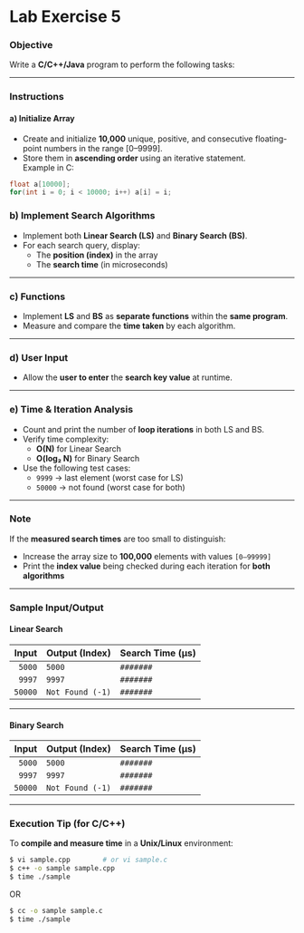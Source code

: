 # Lab Exercise 5  


### Objective

Write a **C/C++/Java** program to perform the following tasks:

---

### Instructions

#### a) Initialize Array  
- Create and initialize **10,000** unique, positive, and consecutive floating-point numbers in the range [0–9999].
- Store them in **ascending order** using an iterative statement.  
Example in C:
```c
float a[10000];
for(int i = 0; i < 10000; i++) a[i] = i;
```
### b) Implement Search Algorithms

- Implement both **Linear Search (LS)** and **Binary Search (BS)**.
- For each search query, display:
  -  The **position (index)** in the array
  -  The **search time** (in microseconds)

---

### c) Functions

- Implement **LS** and **BS** as **separate functions** within the **same program**.
- Measure and compare the **time taken** by each algorithm.

---

### d) User Input

- Allow the **user to enter** the **search key value** at runtime.

---

### e) Time & Iteration Analysis

- Count and print the number of **loop iterations** in both LS and BS.
- Verify time complexity:
  - **O(N)** for Linear Search
  - **O(log₂ N)** for Binary Search
- Use the following test cases:
  - `9999` → last element (worst case for LS)
  - `50000` → not found (worst case for both)

---

### Note

If the **measured search times** are too small to distinguish:

- Increase the array size to **100,000** elements with values `[0–99999]`
- Print the **index value** being checked during each iteration for **both algorithms**

---

### Sample Input/Output

#### Linear Search

| **Input** | **Output (Index)** | **Search Time (μs)** |
|----------:|--------------------|------------------------|
| `5000`    | `5000`             | `#######`              |
| `9997`    | `9997`             | `#######`              |
| `50000`   | `Not Found (-1)`   | `#######`              |

---

#### Binary Search

| **Input** | **Output (Index)** | **Search Time (μs)** |
|----------:|--------------------|------------------------|
| `5000`    | `5000`             | `#######`              |
| `9997`    | `9997`             | `#######`              |
| `50000`   | `Not Found (-1)`   | `#######`              |

---

### Execution Tip (for C/C++)

To **compile and measure time** in a **Unix/Linux** environment:

```bash
$ vi sample.cpp        # or vi sample.c
$ c++ -o sample sample.cpp
$ time ./sample
```
OR
```bash
$ cc -o sample sample.c
$ time ./sample
```


